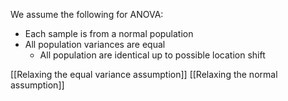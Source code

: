 We assume the following for ANOVA:
- Each sample is from a normal population
- All population variances are equal
	- All population are identical up to possible location shift

[[Relaxing the equal variance assumption]]
[[Relaxing the normal assumption]]
